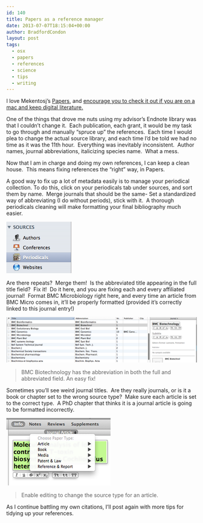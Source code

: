 ```yaml
---
id: 140
title: Papers as a reference manager
date: 2013-07-07T18:15:04+00:00
author: BradfordCondon
layout: post
tags:
  - osx
  - papers
  - references
  - science
  - tips
  - writing
---
```

I love Mekentosj&#8217;s [Papers](http://www.papersapp.com/), and [encourage you to check it out if you are on a mac and keep digital literature.](/2013/05/05/citation-management-papers/)

One of the things that drove me nuts using my advisor&#8217;s Endnote library was that I couldn&#8217;t change it.  Each publication, each grant, it would be my task to go through and manually &#8220;spruce up&#8221; the references.  Each time I would plea to change the actual source library, and each time I&#8217;d be told we had no time as it was the 11th hour.  Everything was inevitably inconsistent.  Author names, journal abbreviations, italicizing species name.  What a mess.

Now that I am in charge and doing my own references, I can keep a clean house.  This means fixing references the &#8220;right&#8221; way, in Papers.


A good way to fix up a lot of metadata easily is to manage your periodical collection. To do this, click on your periodicals tab under sources, and sort them by name.  Merge journals that should be the same- Set a standardized way of abbreviating (I do without periods), stick with it.  A thorough periodicals cleaning will make formatting your final bibliography much easier.

![image](/wp-content/uploads/2013/07/screen-shot-2013-07-07-at-1-24-37-pm.png)


Are there repeats?  Merge them!  Is the abbreviated title appearing in the full title field?  Fix it!  Do it here, and you are fixing each and every affiliated journal!  Format BMC Microbiology right here, and every time an article from BMC Micro comes in, it&#8217;ll be properly formatted (provided it&#8217;s correctly linked to this journal entry!)

![BMC](/wp-content/uploads/2013/07/screen-shot-2013-07-07-at-1-37-21-pm.png)
>BMC Biotechnology has the abbreviation in both the full and abbreviated field. An easy fix!

Sometimes you&#8217;ll see weird journal titles.  Are they really journals, or is it a book or chapter set to the wrong source type?  Make sure each article is set to the correct type.  A PhD chapter that thinks it is a journal article is going to be formatted incorrectly.

![editing](/wp-content/uploads/2013/07/screen-shot-2013-07-07-at-1-28-50-pm.png)

>Enable editing to change the source type for an article.

As I continue battling my own citations, I&#8217;ll post again with more tips for tidying up your references.